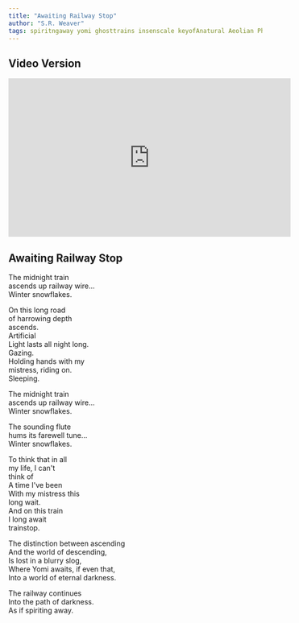 ```yaml
---
title: "Awaiting Railway Stop"
author: "S.R. Weaver"
tags: spiritngaway yomi ghosttrains insenscale keyofAnatural Aeolian Phrygian entremodo
---
```

## Video Version
<iframe title="Awaiting Railway Stop" src="https://video.ploud.jp/videos/embed/be75d5a3-776d-4c5f-a546-f013da4a40fc" allowfullscreen="" sandbox="allow-same-origin allow-scripts allow-popups" width="560" height="315" frameborder="0"></iframe>

## Awaiting Railway Stop
The midnight train<br />
ascends up railway wire...<br />
Winter snowflakes.

On this long road<br />
of harrowing depth<br />
ascends.<br />
Artificial<br />
Light lasts all night long.<br />
Gazing.<br />
Holding hands with my<br />
mistress, riding on.<br />
Sleeping.

The midnight train<br />
ascends up railway wire...<br />
Winter snowflakes.

The sounding flute<br />
hums its farewell tune...<br />
Winter snowflakes.

To think that in all<br />
my life, I can't<br />
think of<br />
A time I've been<br />
With my mistress this<br />
long wait.<br />
And on this train<br />
I long await<br />
trainstop.

The distinction between ascending<br />
And the world of descending,<br />
Is lost in a blurry slog,<br />
Where Yomi awaits, if even that,<br />
Into a world of eternal darkness.

The railway continues<br />
Into the path of darkness.<br />
As if spiriting away.
